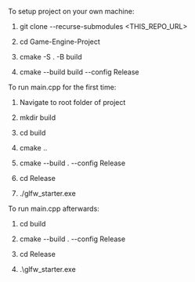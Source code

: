 To setup project on your own machine:


1. git clone --recurse-submodules <THIS_REPO_URL>

2. cd Game-Engine-Project

3. cmake -S . -B build

4. cmake --build build --config Release



To run main.cpp for the first time:


1. Navigate to root folder of project

2. mkdir build

3. cd build

4. cmake ..
   
5. cmake --build . --config Release

6. cd Release

7. ./glfw_starter.exe



To run main.cpp afterwards:


1. cd build

2.  cmake --build . --config Release

3.  cd Release

4.  .\glfw_starter.exe
